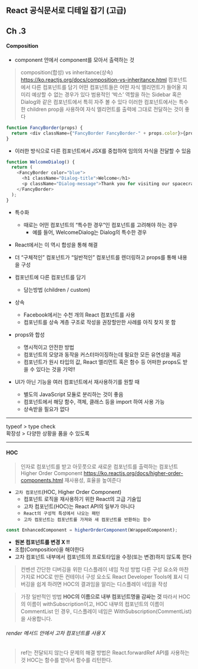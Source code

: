 ## React 공식문서로 디테일 잡기 (고급)

## Ch .3

#### Composition

- component 안에서 component를 모아서 출력하는 것

> composition(합성) vs inheritance(상속)
> https://ko.reactjs.org/docs/composition-vs-inheritance.html
> 컴포넌트에서 다른 컴포넌트를 담기
> 어떤 컴포넌트들은 어떤 자식 엘리먼트가 들어올 지 미리 예상할 수 없는 경우가 있다
> 범용적인 ‘박스’ 역할을 하는 Sidebar 혹은 Dialog와 같은 컴포넌트에서 특히 자주 볼 수 있다
> 이러한 컴포넌트에서는 특수한 children prop을 사용하여 자식 엘리먼트를 출력에 그대로 전달하는 것이 좋다

```js
function FancyBorder(props) {
  return <div className={"FancyBorder FancyBorder-" + props.color}>{props.children}</div>;
}
```

- 이러한 방식으로 다른 컴포넌트에서 JSX를 중첩하여 임의의 자식을 전달할 수 있음

```js
function WelcomeDialog() {
  return (
    <FancyBorder color="blue">
      <h1 className="Dialog-title">Welcome</h1>
      <p className="Dialog-message">Thank you for visiting our spacecraft!</p>
    </FancyBorder>
  );
}
```

- 특수화
  - 때로는 어떤 컴포넌트의 “특수한 경우”인 컴포넌트를 고려해야 하는 경우
    - 예를 들어, WelcomeDialog는 Dialog의 특수한 경우
- React에서는 이 역시 합성을 통해 해결
- 더 “구체적인” 컴포넌트가 “일반적인” 컴포넌트를 렌더링하고 props를 통해 내용을 구성
- 컴포넌트에 다른 컴포넌트를 담기

  - 담는방법 (children / custom)

- 상속

  - Facebook에서는 수천 개의 React 컴포넌트를 사용
  - 컴포넌트를 상속 계층 구조로 작성을 권장할만한 사례를 아직 찾지 못 함

- props와 합성

  - 명시적이고 안전한 방법
  - 컴포넌트의 모양과 동작을 커스터마이징하는데 필요한 모든 유연성을 제공
  - 컴포넌트가 원시 타입의 값, React 엘리먼트 혹은 함수 등 어떠한 props도 받을 수 있다는 것을 기억!!

- UI가 아닌 기능을 여러 컴포넌트에서 재사용하기를 원할 때
  - 별도의 JavaScript 모듈로 분리하는 것이 좋음
  - 컴포넌트에서 해당 함수, 객체, 클래스 등을 import 하여 사용 가능
  - 상속받을 필요가 없다

---

typeof > type check  
확장성 > 다양한 상황을 품을 수 있도록

---

#### HOC

> 인자로 컴포넌트를 받고 아웃풋으로 새로운 컴포넌트를 출력하는 컴포넌트
> Higher Order Component
> https://ko.reactjs.org/docs/higher-order-components.html
> 재사용성, 효율을 높여준다

- `고차 컴포넌트`(HOC, Higher Order Component)
  - 컴포넌트 로직을 재사용하기 위한 React의 고급 기술입
  - 고차 컴포넌트(HOC)는 React API의 일부가 아니다
  - `React의 구성적 특성에서 나오는 패턴`
  - `고차 컴포넌트는 컴포넌트를 가져와 새 컴포넌트를 반환하는 함수`

```js
const EnhancedComponent = higherOrderComponent(WrappedComponent);
```

- **원본 컴포넌트를 변경 X !!**
- 조합(Composition)을 해야한다
- 고차 컴포넌트 내부에서 컴포넌트의 프로토타입을 수정(또는 변경)하지 않도록 한다

> 컨벤션
> 간단한 디버깅을 위한 디스플레이 네임 작성 방법
> 다른 구성 요소와 마찬가지로 HOC로 만든 컨테이너 구성 요소도 React Developer Tools에 표시
> 디버깅을 쉽게 하려면 HOC의 결과임을 알리는 디스플레이 네임을 작성

> 가장 일반적인 방법
> **HOC의 이름으로 내부 컴포넌트명을 감싸는 것**
> 따라서 HOC의 이름이 withSubscription이고, HOC 내부의 컴포넌트의 이름이 CommentList 인 경우, 디스플레이 네임은 WithSubscription(CommentList)을 사용합니다.

###### render 메서드 안에서 고차 컴포넌트를 사용 X

> ref는 전달되지 않는다
> 문제의 해결 방법은 React.forwardRef API를 사용하는 것
> HOC는 함수를 받아서 함수를 리턴한다.
